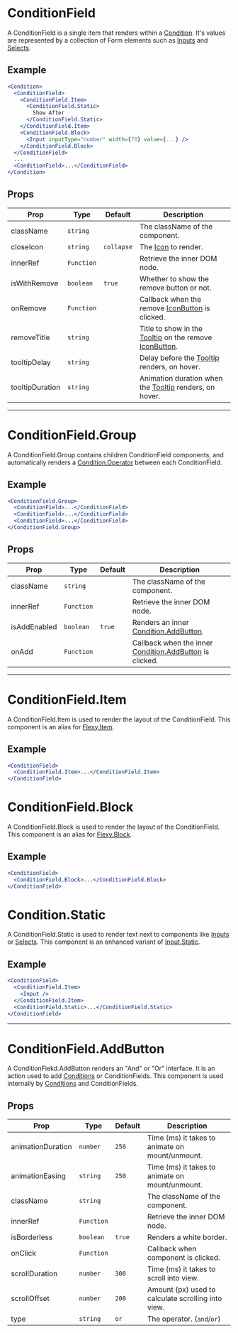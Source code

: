 # ConditionField

A ConditionField is a single item that renders within a [Condition](../Condition). It's values are represented by a collection of Form elements such as [Inputs](../Input) and [Selects](../Select).

## Example

```jsx
<Condition>
  <ConditionField>
    <ConditionField.Item>
      <ConditionField.Static>
        Show After
      </ConditionField.Static>
    </ConditionField.Item>
    <ConditionField.Block>
      <Input inputType="number" width={70} value={...} />
    </ConditionField.Block>
  </ConditionField>
  ...
  <ConditionField>...</ConditionField>
</Condition>
```

## Props

| Prop            | Type       | Default    | Description                                                                           |
| --------------- | ---------- | ---------- | ------------------------------------------------------------------------------------- |
| className       | `string`   |            | The className of the component.                                                       |
| closeIcon       | `string`   | `collapse` | The [Icon](../Icon) to render.                                                        |
| innerRef        | `Function` |            | Retrieve the inner DOM node.                                                          |
| isWithRemove    | `boolean`  | `true`     | Whether to show the remove button or not.                                             |
| onRemove        | `Function` |            | Callback when the remove [IconButton](../IconButton) is clicked.                      |
| removeTitle     | `string`   |            | Title to show in the [Tooltip](../Tooltip) on the remove [IconButton](../IconButton). |
| tooltipDelay    | `string`   |            | Delay before the [Tooltip](../Tooltip) renders, on hover.                             |
| tooltipDuration | `string`   |            | Animation duration when the [Tooltip](../Tooltip) renders, on hover.                  |

---

# ConditionField.Group

A ConditionField.Group contains children ConditionField components, and automatically renders a [Condition.Operator](../Condition) between each ConditionField.

## Example

```jsx
<ConditionField.Group>
  <ConditionField>...</ConditionField>
  <ConditionField>...</ConditionField>
  <ConditionField>...</ConditionField>
</ConditionField.Group>
```

## Props

| Prop         | Type       | Default | Description                                                             |
| ------------ | ---------- | ------- | ----------------------------------------------------------------------- |
| className    | `string`   |         | The className of the component.                                         |
| innerRef     | `Function` |         | Retrieve the inner DOM node.                                            |
| isAddEnabled | `boolean`  | `true`  | Renders an inner [Condition.AddButton](../Condition).                   |
| onAdd        | `Function` |         | Callback when the inner [Condition.AddButton](../Condition) is clicked. |

---

# ConditionField.Item

A ConditionField.Item is used to render the layout of the ConditionField. This component is an alias for [Flexy.Item](../Flexy).

## Example

```jsx
<ConditionField>
  <ConditionField.Item>...</ConditionField.Item>
</ConditionField>
```

# ConditionField.Block

A ConditionField.Block is used to render the layout of the ConditionField. This component is an alias for [Flexy.Block](../Flexy).

## Example

```jsx
<ConditionField>
  <ConditionField.Block>...</ConditionField.Block>
</ConditionField>
```

# Condition.Static

A ConditionField.Static is used to render text next to components like [Inputs](../Input) or [Selects](../Select). This component is an enhanced variant of [Input.Static](../Input).

## Example

```jsx
<ConditionField>
  <ConditionField.Item>
    <Input />
  </ConditionField.Item>
  <ConditionField.Static>...</ConditionField.Static>
</ConditionField>
```

---

# ConditionField.AddButton

A ConditionFiekd.AddButton renders an "And" or "Or" interface. It is an action used to add [Conditions](../Condition) or ConditionFields. This component is used internally by [Conditions](../Condition) and ConditionFields.

## Props

| Prop              | Type       | Default | Description                                        |
| ----------------- | ---------- | ------- | -------------------------------------------------- |
| animationDuration | `number`   | `250`   | Time (ms) it takes to animate on mount/unmount.    |
| animationEasing   | `string`   | `250`   | Time (ms) it takes to animate on mount/unmount.    |
| className         | `string`   |         | The className of the component.                    |
| innerRef          | `Function` |         | Retrieve the inner DOM node.                       |
| isBorderless      | `boolean`  | `true`  | Renders a white border.                            |
| onClick           | `Function` |         | Callback when component is clicked.                |
| scrollDuration    | `number`   | `300`   | Time (ms) it takes to scroll into view.            |
| scrollOffset      | `number`   | `200`   | Amount (px) used to calculate scrolling into view. |
| type              | `string`   | `or`    | The operator. (`and`/`or`)                         |
